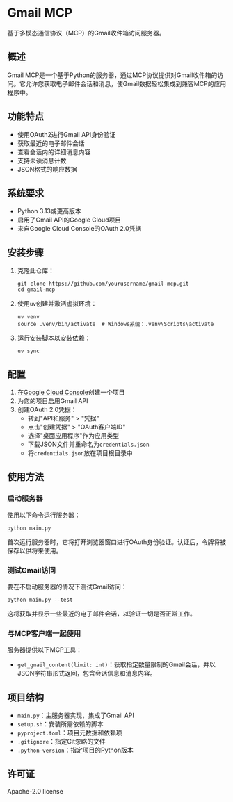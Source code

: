 # Gmail MCP

基于多模态通信协议（MCP）的Gmail收件箱访问服务器。

## 概述

Gmail MCP是一个基于Python的服务器，通过MCP协议提供对Gmail收件箱的访问。它允许您获取电子邮件会话和消息，使Gmail数据轻松集成到兼容MCP的应用程序中。

## 功能特点

- 使用OAuth2进行Gmail API身份验证
- 获取最近的电子邮件会话
- 查看会话内的详细消息内容
- 支持未读消息计数
- JSON格式的响应数据

## 系统要求

- Python 3.13或更高版本
- 启用了Gmail API的Google Cloud项目
- 来自Google Cloud Console的OAuth 2.0凭据

## 安装步骤

1. 克隆此仓库：
   ```
   git clone https://github.com/yourusername/gmail-mcp.git
   cd gmail-mcp
   ```

2. 使用`uv`创建并激活虚拟环境：
   ```
   uv venv
   source .venv/bin/activate  # Windows系统：.venv\Scripts\activate
   ```

3. 运行安装脚本以安装依赖：
   ```
   uv sync
   ```

## 配置

1. 在[Google Cloud Console](https://console.cloud.google.com/)创建一个项目
2. 为您的项目启用Gmail API
3. 创建OAuth 2.0凭据：
   - 转到"API和服务" > "凭据"
   - 点击"创建凭据" > "OAuth客户端ID"
   - 选择"桌面应用程序"作为应用类型
   - 下载JSON文件并重命名为`credentials.json`
   - 将`credentials.json`放在项目根目录中

## 使用方法

### 启动服务器

使用以下命令运行服务器：

```
python main.py
```

首次运行服务器时，它将打开浏览器窗口进行OAuth身份验证。认证后，令牌将被保存以供将来使用。

### 测试Gmail访问

要在不启动服务器的情况下测试Gmail访问：

```
python main.py --test
```

这将获取并显示一些最近的电子邮件会话，以验证一切是否正常工作。

### 与MCP客户端一起使用

服务器提供以下MCP工具：

- `get_gmail_content(limit: int)`：获取指定数量限制的Gmail会话，并以JSON字符串形式返回，包含会话信息和消息内容。

## 项目结构

- `main.py`：主服务器实现，集成了Gmail API
- `setup.sh`：安装所需依赖的脚本
- `pyproject.toml`：项目元数据和依赖项
- `.gitignore`：指定Git忽略的文件
- `.python-version`：指定项目的Python版本

## 许可证

Apache-2.0 license

